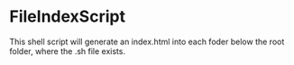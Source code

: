 # FileIndexScript
This shell script will generate an index.html into each foder below the root folder, where the .sh file exists.
